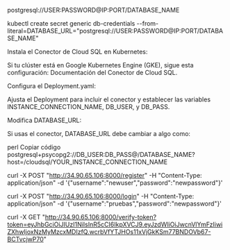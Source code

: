 postgresql://USER:PASSWORD@IP:PORT/DATABASE_NAME

kubectl create secret generic db-credentials --from-literal=DATABASE_URL="postgresql://USER:PASSWORD@IP:PORT/DATABASE_NAME"


Instala el Conector de Cloud SQL en Kubernetes:

Si tu clúster está en Google Kubernetes Engine (GKE), sigue esta configuración: Documentación del Conector de Cloud SQL.

Configura el Deployment.yaml:

Ajusta el Deployment para incluir el conector y establecer las variables INSTANCE_CONNECTION_NAME, DB_USER, y DB_PASS.

Modifica DATABASE_URL:

Si usas el conector, DATABASE_URL debe cambiar a algo como:

perl
Copiar código
postgresql+psycopg2://DB_USER:DB_PASS@/DATABASE_NAME?host=/cloudsql/YOUR_INSTANCE_CONNECTION_NAME


curl -X POST "http://34.90.65.106:8000/register" -H "Content-Type: application/json" -d '{"username":"newuser","password":"newpassword"}'


curl -X POST "http://34.90.65.106:8000/login" -H "Content-Type: application/json" -d '{"username":"pruebas","password":"newpassword"}'

curl -X GET "http://34.90.65.106:8000/verify-token?token=eyJhbGciOiJIUzI1NiIsInR5cCI6IkpXVCJ9.eyJzdWIiOiJwcnVlYmFzIiwiZXhwIjoxNzMyMzcxMDIzfQ.wcrbVfYTJHOs11xVjGkKSm77BNDOVb67-BCTvcjwP70"


